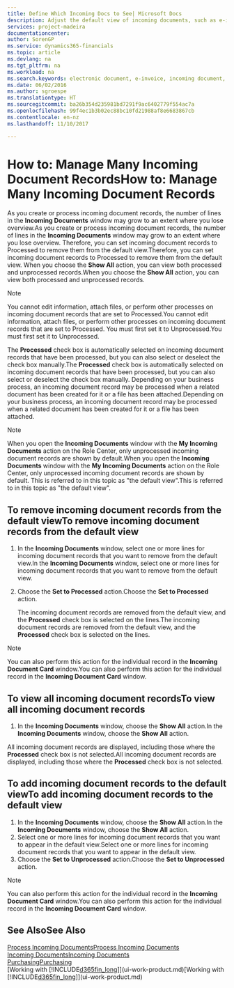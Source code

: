```yaml
---
title: Define Which Incoming Docs to See| Microsoft Docs
description: Adjust the default view of incoming documents, such as e-invoices, to improve your overview of processed and unprocessed records.
services: project-madeira
documentationcenter: 
author: SorenGP
ms.service: dynamics365-financials
ms.topic: article
ms.devlang: na
ms.tgt_pltfrm: na
ms.workload: na
ms.search.keywords: electronic document, e-invoice, incoming document, OCR, ecommerce, document exchange, import invoice
ms.date: 06/02/2016
ms.author: sgroespe
ms.translationtype: HT
ms.sourcegitcommit: ba26b354d235981bd7291f9ac6402779f554ac7a
ms.openlocfilehash: 99f4ec1b3b02ec88bc10fd21988af8e6683867cb
ms.contentlocale: en-nz
ms.lasthandoff: 11/10/2017

---
```

# <a name="how-to-manage-many-incoming-document-records"></a><span data-ttu-id="25214-103">How to: Manage Many Incoming Document Records</span><span class="sxs-lookup"><span data-stu-id="25214-103">How to: Manage Many Incoming Document Records</span></span>
<span data-ttu-id="25214-104">As you create or process incoming document records, the number of lines in the **Incoming Documents** window may grow to an extent where you lose overview.</span><span class="sxs-lookup"><span data-stu-id="25214-104">As you create or process incoming document records, the number of lines in the **Incoming Documents** window may grow to an extent where you lose overview.</span></span> <span data-ttu-id="25214-105">Therefore, you can set incoming document records to Processed to remove them from the default view.</span><span class="sxs-lookup"><span data-stu-id="25214-105">Therefore, you can set incoming document records to Processed to remove them from the default view.</span></span> <span data-ttu-id="25214-106">When you choose the **Show All** action, you can view both processed and unprocessed records.</span><span class="sxs-lookup"><span data-stu-id="25214-106">When you choose the **Show All** action, you can view both processed and unprocessed records.</span></span>

> [!NOTE]  
>   <span data-ttu-id="25214-107">You cannot edit information, attach files, or perform other processes on incoming document records that are set to Processed.</span><span class="sxs-lookup"><span data-stu-id="25214-107">You cannot edit information, attach files, or perform other processes on incoming document records that are set to Processed.</span></span> <span data-ttu-id="25214-108">You must first set it to Unprocessed.</span><span class="sxs-lookup"><span data-stu-id="25214-108">You must first set it to Unprocessed.</span></span>

<span data-ttu-id="25214-109">The **Processed** check box is automatically selected on incoming document records that have been processed, but you can also select or deselect the check box manually.</span><span class="sxs-lookup"><span data-stu-id="25214-109">The **Processed** check box is automatically selected on incoming document records that have been processed, but you can also select or deselect the check box manually.</span></span> <span data-ttu-id="25214-110">Depending on your business process, an incoming document record may be processed when a related document has been created for it or a file has been attached.</span><span class="sxs-lookup"><span data-stu-id="25214-110">Depending on your business process, an incoming document record may be processed when a related document has been created for it or a file has been attached.</span></span>

> [!NOTE]  
>   <span data-ttu-id="25214-111">When you open the **Incoming Documents** window with the **My Incoming Documents** action on the Role Center, only unprocessed incoming document records are shown by default.</span><span class="sxs-lookup"><span data-stu-id="25214-111">When you open the **Incoming Documents** window with the **My Incoming Documents** action on the Role Center, only unprocessed incoming document records are shown by default.</span></span> <span data-ttu-id="25214-112">This is referred to in this topic as "the default view".</span><span class="sxs-lookup"><span data-stu-id="25214-112">This is referred to in this topic as "the default view".</span></span>

## <a name="to-remove-incoming-document-records-from-the-default-view"></a><span data-ttu-id="25214-113">To remove incoming document records from the default view</span><span class="sxs-lookup"><span data-stu-id="25214-113">To remove incoming document records from the default view</span></span>
1. <span data-ttu-id="25214-114">In the **Incoming Documents** window, select one or more lines for incoming document records that you want to remove from the default view.</span><span class="sxs-lookup"><span data-stu-id="25214-114">In the **Incoming Documents** window, select one or more lines for incoming document records that you want to remove from the default view.</span></span>
2. <span data-ttu-id="25214-115">Choose the **Set to Processed** action.</span><span class="sxs-lookup"><span data-stu-id="25214-115">Choose the **Set to Processed** action.</span></span>

    <span data-ttu-id="25214-116">The incoming document records are removed from the default view, and the **Processed** check box is selected on the lines.</span><span class="sxs-lookup"><span data-stu-id="25214-116">The incoming document records are removed from the default view, and the **Processed** check box is selected on the lines.</span></span>

> [!NOTE]  
>   <span data-ttu-id="25214-117">You can also perform this action for the individual record in the **Incoming Document Card** window.</span><span class="sxs-lookup"><span data-stu-id="25214-117">You can also perform this action for the individual record in the **Incoming Document Card** window.</span></span>

## <a name="to-view-all-incoming-document-records"></a><span data-ttu-id="25214-118">To view all incoming document records</span><span class="sxs-lookup"><span data-stu-id="25214-118">To view all incoming document records</span></span>
1. <span data-ttu-id="25214-119">In the **Incoming Documents** window, choose the **Show All** action.</span><span class="sxs-lookup"><span data-stu-id="25214-119">In the **Incoming Documents** window, choose the **Show All** action.</span></span>

<span data-ttu-id="25214-120">All incoming document records are displayed, including those where the **Processed** check box is not selected.</span><span class="sxs-lookup"><span data-stu-id="25214-120">All incoming document records are displayed, including those where the **Processed** check box is not selected.</span></span>

## <a name="to-add-incoming-document-records-to-the-default-view"></a><span data-ttu-id="25214-121">To add incoming document records to the default view</span><span class="sxs-lookup"><span data-stu-id="25214-121">To add incoming document records to the default view</span></span>
1. <span data-ttu-id="25214-122">In the **Incoming Documents** window, choose the **Show All** action.</span><span class="sxs-lookup"><span data-stu-id="25214-122">In the **Incoming Documents** window, choose the **Show All** action.</span></span>
2. <span data-ttu-id="25214-123">Select one or more lines for incoming document records that you want to appear in the default view.</span><span class="sxs-lookup"><span data-stu-id="25214-123">Select one or more lines for incoming document records that you want to appear in the default view.</span></span>
3. <span data-ttu-id="25214-124">Choose the **Set to Unprocessed** action.</span><span class="sxs-lookup"><span data-stu-id="25214-124">Choose the **Set to Unprocessed** action.</span></span>  

> [!NOTE]  
>   <span data-ttu-id="25214-125">You can also perform this action for the individual record in the **Incoming Document Card** window.</span><span class="sxs-lookup"><span data-stu-id="25214-125">You can also perform this action for the individual record in the **Incoming Document Card** window.</span></span>

## <a name="see-also"></a><span data-ttu-id="25214-126">See Also</span><span class="sxs-lookup"><span data-stu-id="25214-126">See Also</span></span>
[<span data-ttu-id="25214-127">Process Incoming Documents</span><span class="sxs-lookup"><span data-stu-id="25214-127">Process Incoming Documents</span></span>](across-process-income-documents.md)  
[<span data-ttu-id="25214-128">Incoming Documents</span><span class="sxs-lookup"><span data-stu-id="25214-128">Incoming Documents</span></span>](across-income-documents.md)  
[<span data-ttu-id="25214-129">Purchasing</span><span class="sxs-lookup"><span data-stu-id="25214-129">Purchasing</span></span>](purchasing-manage-purchasing.md)  
<span data-ttu-id="25214-130">[Working with [!INCLUDE[d365fin_long](includes/d365fin_long_md.md)]](ui-work-product.md)</span><span class="sxs-lookup"><span data-stu-id="25214-130">[Working with [!INCLUDE[d365fin_long](includes/d365fin_long_md.md)]](ui-work-product.md)</span></span>

